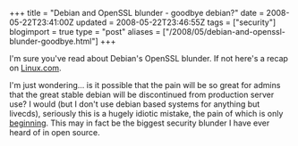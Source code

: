 +++
title = "Debian and OpenSSL blunder - goodbye debian?"
date = 2008-05-22T23:41:00Z
updated = 2008-05-22T23:46:55Z
tags = ["security"]
blogimport = true 
type = "post"
aliases = ["/2008/05/debian-and-openssl-blunder-goodbye.html"]
+++

I'm sure you've read about Debian's OpenSSL blunder. If not here's a recap on [Linux.com][linuxcom].

I'm just wondering... is it possible that the pain will be so great for admins that the great stable debian will be
discontinued from production server use? I would (but I don't use debian based systems for anything but livecds),
seriously this is a hugely idiotic mistake, the pain of which is only [beginning][register]. This may in fact be the
biggest security blunder I have ever heard of in open source.

[linuxcom]: http://www.linux.com/feature/135270
[register]: http://www.theregister.co.uk/2008/05/21/massive_debian_openssl_hangover/
